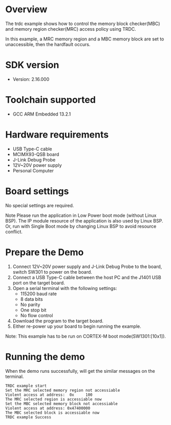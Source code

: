Overview
========
The trdc example shows how to control the memory block checker(MBC) and memory region checker(MRC) access
policy using TRDC.

In this example, a MRC memory region and a MBC memory block are set to unaccessible, then
the hardfault occurs.

SDK version
===========
- Version: 2.16.000

Toolchain supported
===================
- GCC ARM Embedded  13.2.1

Hardware requirements
=====================
- USB Type-C cable
- MCIMX93-QSB board
- J-Link Debug Probe
- 12V~20V power supply
- Personal Computer

Board settings
==============
No special settings are required.

Note
Please run the application in Low Power boot mode (without Linux BSP).
The IP module resource of the application is also used by Linux BSP.
Or, run with Single Boot mode by changing Linux BSP to avoid resource
conflict.

Prepare the Demo
================
1.  Connect 12V~20V power supply and J-Link Debug Probe to the board, switch SW301 to power on the board.
2.  Connect a USB Type-C cable between the host PC and the J1401 USB port on the target board.
3.  Open a serial terminal with the following settings:
    - 115200 baud rate
    - 8 data bits
    - No parity
    - One stop bit
    - No flow control
4.  Download the program to the target board.
5.  Either re-power up your board to begin running the example.

Note: This example has to be run on CORTEX-M boot mode(SW1301:[10x1]).

Running the demo
================
When the demo runs successfully, will get the similar messages on the terminal.

~~~~~~~~~~~~~~~~~~~~~~
TRDC example start
Set the MRC selected memory region not accessiable
Violent access at address:  0x     100
The MRC selected region is accessiable now
Set the MBC selected memory block not accessiable
Violent access at address: 0x47400000
The MBC selected block is accessiable now
TRDC example Success
~~~~~~~~~~~~~~~~~~~~~~
